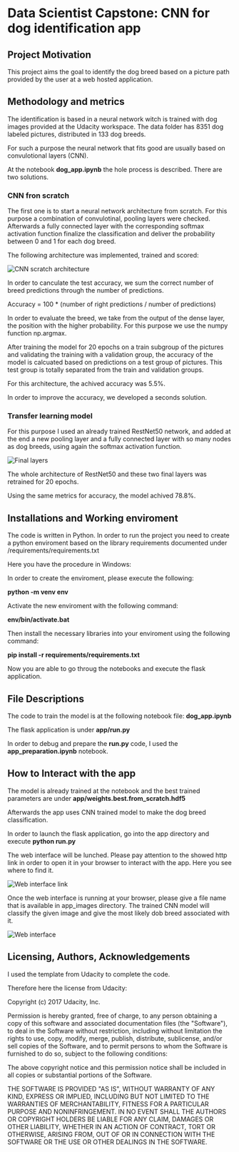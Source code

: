# Data Scientist Capstone: CNN for dog identification app

## Project Motivation

This project aims the goal to identify the dog breed based on a picture path provided by the user at a web hosted application.

## Methodology and metrics

The identification is based in a neural network witch is trained with dog images provided at the Udacity workspace. The data folder has 8351 dog labeled pictures, distributed in 133 dog breeds.

For such a purpose the neural network that fits good are usually based on convulotional layers (CNN).

At the notebook **dog_app.ipynb** the hole process is described.
There are two solutions. 

### CNN fron scratch

The first one is to start a neural network architecture from scratch. For this purpose a combination of convulotinal, pooling layers were checked. Afterwards a fully connected layer with the corresponding softmax activation function finalize the classification and deliver the probability between 0 and 1 for each dog breed.

The following architecture was implemented, trained and scored:

![CNN scratch architecture](file:///readme_images/CNN_scratch_architecture.png)   

In order to canculate the test accuracy, we sum the correct number of breed predictions through the number of predictions.

Accuracy = 100 * (number of right predictions / number of predictions)

In order to evaluate the breed, we take from the output of the dense layer, the position with the higher probability. For this purpose we use the numpy function np.argmax.

After training the model for 20 epochs on a train subgroup of the pictures and validating the training with a validation group, the accuracy of the model is calcuated based on predictions on a test group of pictures. This test group is totally separated from the train and validation groups.

For this architecture, the achived accuracy was 5.5%.

In order to improve the accuracy, we developed a seconds solution.

### Transfer learning model

For this purpose I used an already trained RestNet50 network, and added at the end a new pooling layer and a fully connected layer with so many nodes as dog breeds, using again the softmax activation function.

![Final layers](file:///readme_images/FinalLayersForRestNet50_architecture.png)   

The whole architecture of RestNet50 and these two final layers was retrained for 20 epochs.

Using the same metrics for accuracy, the model achived 78.8%.

## Installations and Working enviroment

The code is written in Python.
In order to run the project you need to create a python enviroment based on the library requirements documented under /requirements/requirements.txt

Here you have the procedure in Windows:

In order to create the enviroment, please execute the following:

__python -m venv env__

Activate the new enviroment with the following command:

__env/bin/activate.bat__

Then install the necessary libraries into your enviroment using the following command:

__pip install -r requirements/requirements.txt__

Now you are able to go throug the notebooks and execute the flask application.

## File Descriptions

The code to train the model is at the following notebook file:
**dog_app.ipynb**

The flask application is under **app/run.py**

In order to debug and prepare the **run.py** code, I used the **app_preparation.ipynb** notebook.

## How to Interact with the app

The model is already trained at the notebook and the best trained parameters are under **app/weights.best.from_scratch.hdf5**

Afterwards the app uses CNN trained model to make the dog breed classification.

In order to launch the flask application, go into the app directory and execute __python run.py__

The web interface will be lunched. Please pay attention to the showed http link in order to open it in your browser to interact with the app. Here you see where to find it.

![Web interface link](file:///readme_images/Weapp_address.png)    

Once the web interface is running at your browser, please give a file name that is available in app_images directory. The trained CNN model will classify the given image and give the most likely dob breed associated with it.	

![Web interface](file:///readme_images/Webapp_interface.png)    


## Licensing, Authors, Acknowledgements

I used the template from Udacity to complete the code.

Therefore here the license from Udacity:

Copyright (c) 2017 Udacity, Inc.

Permission is hereby granted, free of charge, to any person obtaining a copy
of this software and associated documentation files (the "Software"), to deal
in the Software without restriction, including without limitation the rights
to use, copy, modify, merge, publish, distribute, sublicense, and/or sell
copies of the Software, and to permit persons to whom the Software is
furnished to do so, subject to the following conditions:

The above copyright notice and this permission notice shall be included in all
copies or substantial portions of the Software.

THE SOFTWARE IS PROVIDED "AS IS", WITHOUT WARRANTY OF ANY KIND, EXPRESS OR
IMPLIED, INCLUDING BUT NOT LIMITED TO THE WARRANTIES OF MERCHANTABILITY,
FITNESS FOR A PARTICULAR PURPOSE AND NONINFRINGEMENT. IN NO EVENT SHALL THE
AUTHORS OR COPYRIGHT HOLDERS BE LIABLE FOR ANY CLAIM, DAMAGES OR OTHER
LIABILITY, WHETHER IN AN ACTION OF CONTRACT, TORT OR OTHERWISE, ARISING FROM,
OUT OF OR IN CONNECTION WITH THE SOFTWARE OR THE USE OR OTHER DEALINGS IN THE
SOFTWARE.


